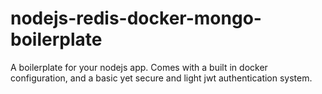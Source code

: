 # nodejs-redis-docker-mongo-boilerplate
A boilerplate for your nodejs app. Comes with a built in docker configuration, and a basic yet secure and light jwt authentication system.
